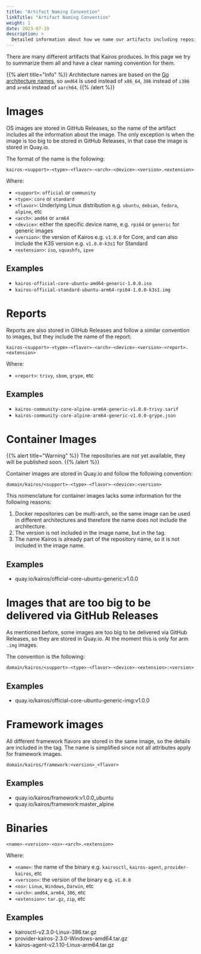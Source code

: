 ```yaml
---
title: "Artifact Naming Convention"
linkTitle: "Artifact Naming Convention"
weight: 1
date: 2023-07-19
description: >
  Detailed information about how we name our artifacts including repositories.
---
```


There are many different artifacts that Kairos produces. In this page we try to summarize them all and have a clear naming convention for them.

{{% alert title="Info" %}}
Architecture names are based on the [Go architecture names](https://go.dev/doc/install/source#environment), so `amd64` is used instead of `x86_64`, `386` instead of `i386` and `arm64` instead of `aarch64`.
{{% /alert %}}

# Images

OS images are stored in GitHub Releases, so the name of the artifact includes all the information about the image. The only exception is when the image is too big to be stored in GitHub Releases, in that case the image is stored in Quay.io.

The format of the name is the following:

```
kairos-<support>-<type>-<flavor>-<arch>-<device>-<version>.<extension>
```

Where:

- `<support>`: `official` or `community`
- `<type>`: `core` or `standard`
- `<flavor>`: Underlying Linux distribution e.g. `ubuntu`, `debian`, `fedora`, `alpine`, etc
- `<arch>`: `amd64` or `arm64`
- `<device>`: either the specific device name, e.g. `rpi64` or `generic` for generic images
- `<version>`: the version of Kairos e.g. `v1.0.0` for Core, and can also include the K3S version e.g. `v1.0.0-k3s1` for Standard
- `<extension>`: `iso`, `squashfs`, `ipxe`

## Examples

- `kairos-official-core-ubuntu-amd64-generic-1.0.0.iso`
- `kairos-official-standard-ubuntu-arm64-rpi64-1.0.0-k3s1.img`

# Reports

Reports are also stored in GitHub Releases and follow a similar convention to images, but they include the name of the report:

```
kairos-<support>-<type>-<flavor>-<arch>-<device>-<version>-<report>.<extension>
```

Where:

- `<report>`: `trivy`, `sbom`, `grype`, etc

## Examples

- `kairos-community-core-alpine-arm64-generic-v1.0.0-trivy.sarif`
- `kairos-community-core-alpine-arm64-generic-v1.0.0-grype.json`

# Container Images

{{% alert title="Warning" %}} 
The repositories are not yet available, they will be published soon.
{{% /alert %}}

Container images are stored in Quay.io and follow the following convention:

```
domain/kairos/<support>-<type>-<flavor>-<device>:<version>
```

This nomenclature for container images lacks some information for the following reasons:

1. Docker repositories can be multi-arch, so the same image can be used in different architectures and therefore the name does not include the architecture.
2. The version is not included in the image name, but in the tag.
3. The name Kairos is already part of the repository name, so it is not included in the image name.

## Examples

- quay.io/kairos/official-core-ubuntu-generic:v1.0.0

# Images that are too big to be delivered via GitHub Releases

As mentioned before, some images are too big to be delivered via GitHub Releases, so they are stored in Quay.io. At the moment this is only for arm `.img` images.

The convention is the following:

```
domain/kairos/<support>-<type>-<flavor>-<device>-<extension>:<version>
```

## Examples

- quay.io/kairos/official-core-ubuntu-generic-img:v1.0.0

# Framework images

All different framework flavors are stored in the same image, so the details are included in the tag. The name is simplified since not all attributes apply for framework images.

```
domain/kairos/framework:<version>_<flavor>
```

## Examples

- quay.io/kairos/framework:v1.0.0_ubuntu
- quay.io/kairos/framework:master_alpine

# Binaries

```
<name>-<version>-<os>-<arch>.<extension>
```

Where:

- `<name>`: the name of the binary e.g. `kairosctl`, `kairos-agent`, `provider-kairos`, etc
- `<version>`: the version of the binary e.g. `v1.0.0`
- `<os>`: `Linux`, `Windows`, `Darwin`, etc
- `<arch>`: `amd64`, `arm64`, `386`, etc
- `<extension>`: `tar.gz`, `zip`, etc

## Examples

- kairosctl-v2.3.0-Linux-386.tar.gz
- provider-kairos-2.3.0-Windows-amd64.tar.gz
- kairos-agent-v2.1.10-Linux-arm64.tar.gz